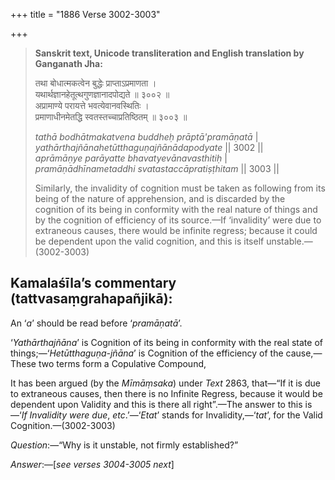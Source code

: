 +++
title = "1886 Verse 3002-3003"

+++
> **Sanskrit text, Unicode transliteration and English translation by Ganganath Jha:** 
>
> तथा बोधात्मकत्वेन बुद्धेः प्राप्ताऽप्रमाणता ।  
> यथार्थज्ञानहेतूत्थगुणज्ञानादपोद्यते ॥ ३००२ ॥  
> अप्रामाण्ये परायत्ते भवत्येवानवस्थितिः ।  
> प्रमाणाधीनमेतद्धि स्वतस्तच्चाप्रतिष्ठितम् ॥ ३००३ ॥ 
>
> *tathā bodhātmakatvena buddheḥ prāptā'pramāṇatā* \|  
> *yathārthajñānahetūtthaguṇajñānādapodyate* \|\| 3002 \|\|  
> *aprāmāṇye parāyatte bhavatyevānavasthitiḥ* \|  
> *pramāṇādhīnametaddhi svatastaccāpratiṣṭhitam* \|\| 3003 \|\| 
>
> Similarly, the invalidity of cognition must be taken as following from its being of the nature of apprehension, and is discarded by the cognition of its being in conformity with the real nature of things and by the cognition of efficiency of its source.—If ‘invalidity’ were due to extraneous causes, there would be infinite regress; because it could be dependent upon the valid cognition, and this is itself unstable.—(3002-3003)



## Kamalaśīla’s commentary (tattvasaṃgrahapañjikā):

An ‘*a*’ should be read before ‘*pramāṇatā*’.

‘*Yathārthajñāna*’ is Cognition of its being in conformity with the real state of things;—‘*Hetūtthaguṇa-jñāna*’ is Cognition of the efficiency of the cause,—These two terms form a Copulative Compound,

It has been argued (by the *Mīmāṃsaka*) under *Text* 2863, that—“If it is due to extraneous causes, then there is no Infinite Regress, because it would be dependent upon Validity and this is there all right”.—The answer to this is—‘*If Invalidity were due*, *etc*.’—‘*Etat*’ stands for Invalidity,—‘*tat*’, for the Valid Cognition.—(3002-3003)

*Question*:—“Why is it unstable, not firmly established?”

*Answer*:—[*see verses 3004-3005 next*]


